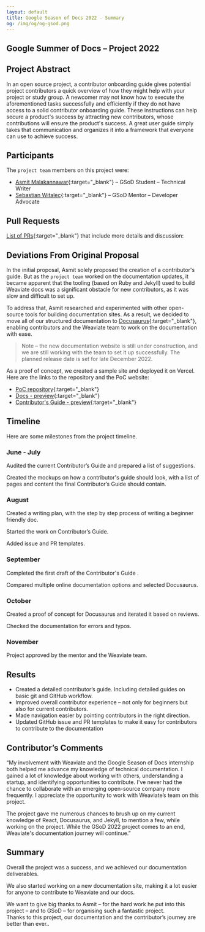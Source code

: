 ```yaml
---
layout: default
title: Google Season of Docs 2022 - Summary
og: /img/og/og-gsod.png
---
```

<section class="pt-4">
<div class="container">
<div class="row align-items-center">
<div class="col-12 col-lg-12 order-md-1" data-aos="fade-up" markdown="1">

# Google Summer of Docs – Project 2022

## Project Abstract

In an open source project, a contributor onboarding guide gives potential project contributors a quick overview of how they might help with your project or study group. A newcomer may not know how to execute the aforementioned tasks successfully and efficiently if they do not have access to a solid contributor onboarding guide. These instructions can help secure a product's success by attracting new contributors, whose contributions will ensure the product's success. A great user guide simply takes that communication and organizes it into a framework that everyone can use to achieve success.

## Participants

The `project team` members on this project were:

* [Asmit Malakannawar](https://github.com/Asmit2952){:target="_blank"} – GSoD Student – Technical Writer
* [Sebastian Witalec](https://github.com/sebawita){:target="_blank"} – GSoD Mentor – Developer Advocate

## Pull Requests

[List of PRs](https://github.com/semi-technologies/weaviate-io/pulls?q=is%3Apr+author%3AAsmit2952+){:target="_blank"} that include more details and discussion:

## Deviations From Original Proposal

In the initial proposal, Asmit solely proposed the creation of a contributor's guide. But as the `project team` worked on the documentation updates, it became apparent that the tooling (based on Ruby and Jekyll) used to build Weaviate docs was a significant obstacle for new contributors, as it was slow and difficult to set up.

To address that, Asmit researched and experimented with other open-source tools for building documentation sites. As a result, we decided to move all of our structured documentation to [Docusaurus](https://docusaurus.io/){:target="_blank"}, enabling contributors and the Weaviate team to work on the documentation with ease. 

> Note – the new documentation website is still under construction, and we are still working with the team to set it up successfully. The planned release date is set for late December 2022.

As a proof of concept, we created a sample site and deployed it on Vercel. Here are the links to the repository and the PoC website:

* [PoC repository](https://github.com/Asmit2952/weaviate-docusaurus){:target="_blank"}
* [Docs - preview](https://weaviate-docusaurus.vercel.app/developers/weaviate/){:target="_blank"}
* [Contributor's Guide - preview](https://weaviate-docusaurus.vercel.app/developers/contributor-guide/){:target="_blank"}

## Timeline
Here are some milestones from the project timeline.

### **June - July**
Audited the current Contributor’s Guide and prepared a list of suggestions.

Created the mockups on how a contributor's guide should look, with a list of pages and content the final Contributor’s Guide should contain.

### **August**
Created a writing plan, with the step by step process of writing a beginner friendly doc.

Started the work on Contributor’s Guide.

Added issue and PR templates.

### **September**
Completed the first draft of the Contributor's Guide . 

Compared multiple online documentation options and selected Docusaurus.

### **October**
Created a proof of concept for Docusaurus and iterated it based on reviews.

Checked the documentation for errors and typos.

### **November**
Project approved by the mentor and the Weaviate team.

## Results

* Created a detailed contributor’s guide. Including detailed guides on basic git and GitHub workflow.
* Improved overall contributor experience – not only for beginners but also for current contributors.
* Made navigation easier by pointing contributors in the right direction.
* Updated GitHub issue and PR templates to make it easy for contributors to contribute to the documentation

## Contributor’s Comments

“My involvement with Weaviate and the Google Season of Docs internship both helped me advance my knowledge of technical documentation. I gained a lot of knowledge about working with others, understanding a startup, and identifying opportunities to contribute. I've never had the chance to collaborate with an emerging open-source company more frequently. I appreciate the opportunity to work with Weaviate’s team on this project.

The project gave me numerous chances to brush up on my current knowledge of React, Docusaurus, and Jekyll, to mention a few, while working on the project. While the GSoD 2022 project comes to an end, Weaviate's documentation journey will continue.”

## Summary
Overall the project was a success, and we achieved our documentation deliverables.

We also started working on a new documentation site, making it a lot easier for anyone to contribute to Weaviate and our docs.

We want to give big thanks to Asmit – for the hard work he put into this project – and to GSoD – for organising such a fantastic project.<br/>
Thanks to this project, our documentation and the contributor’s journey are better than ever..

</div>
</div>
</div>
</section>